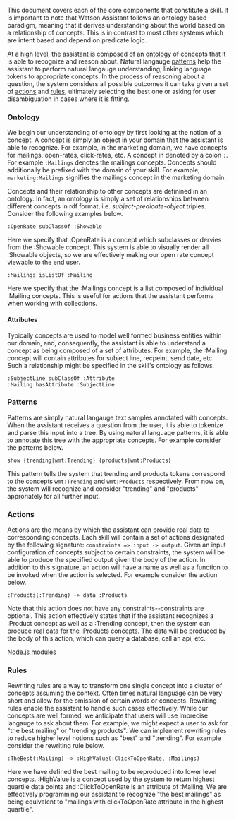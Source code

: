 This document covers each of the core components that constitute a skill. It is important to note that Watson Assistant follows an ontology based paradigm, meaning that it derives understanding about the world based on a relationship of concepts. This is in contrast to most other systems which are intent based and depend on predicate logic.

At a high level, the assistant is composed of an [ontology](#ontology) of concepts that it is able to recognize and reason about. Natural langauge [patterns](#patterns) help the assistant to perform natural langauge understanding, linking language tokens to appropriate concepts. In the process of reasoning about a question, the system considers all possible outcomes it can take given a set of [actions](#actions) and [rules](#rules), ultimately selecting the best one or asking for user disambiguation in cases where it is fitting.

### Ontology

We begin our understanding of ontology by first looking at the notion of a concept. A concept is simply an object in your domain that the assistant is able to recognize. For example, in the marketing domain, we have concepts for mailings, open-rates, click-rates, etc. A concept in denoted by a colon `:`. For example `:Mailings` denotes the mailings concepts. Concepts should additionally be prefixed with the domain of your skill. For example, `marketing:Mailings` signifies the mailings concept in the marketing domain. 

Concepts and their relationship to other concepts are definined in an ontology. In fact, an ontology is simply a set of relationships between different concepts in rdf format, i.e. *subject-predicate-object* triples. Consider the following examples below. 

```
:OpenRate subClassOf :Showable
```

Here we specify that :OpenRate is a concept which subclasses or dervies from the :Showable concept. This system is able to visually render all :Showable objects, so we are effectively making our open rate concept viewable to the end user.


```
:Mailings isListOf :Mailing
```

Here we specify that the :Mailings concept is a list composed of individual :Mailing concepts. This is useful for actions that the assistant performs when working with collections.

#### Attributes

Typically concepts are used to model well formed business entities within our domain, and, consequently, the assistant is able to understand a concept as being composed of a set of attributes. For example, the :Mailing concept will contain attributes for subject line, recpeint, send date, etc. Such a relationship might be specified in the skill's ontology as follows.

```
:SubjectLine subClassOf :Attribute
:Mailing hasAttribute :SubjectLine
```


### Patterns

Patterns are simply natural langauge text samples annotated with concepts. When the assistant receives a question from the user, it is able to tokenize and parse this input into a tree. By using natural language patterns, it is able to annotate this tree with the appropriate concepts. For example consider the patterns below.

```
show {trending|wmt:Trending} {products|wmt:Products}
```

This pattern tells the system that trending and products tokens correspond to the concepts `wmt:Trending` and `wmt:Products` respectively. From now on, the system will recognize and consider "trending" and "products" approriately for all further input.


### Actions

Actions are the means by which the assistant can provide real data to corresponding concepts. Each skill will contain a set of actions designated by the following signature: `constraints => input -> output`. Given an input configuration of concepts subject to certain constraints, the system will be able to produce the specified output given the body of the action. In addition to this signature, an action will have a name as well as a function to be invoked when the action is selected. For example consider the action below. 

```
:Products(:Trending) -> data :Products
```

Note that this action does not have any constraints--constraints are optional. This action effectively states that if the assistant recognizes a :Product concept as well as a :Trending concept, then the system can produce real data for the :Products concepts. The data will be produced by the body of this action, which can query a database, call an api, etc.

[Node.js modules](NodeModules.md)

### Rules

Rewriting rules are a way to transform one single concept into a cluster of concepts assuming the context. Often times natural language can be very short and allow for the omission of certain words or concepts. Rewriting rules enable the assistant to handle such cases effectively. While our concepts are well formed, we anticipate that users will use imprecise langauge to ask about them. For example, we might expect a user to ask for "the best mailing" or "trending products". We can implement rewriting rules to reduce higher level notions such as "best" and "trending". For example consider the rewriting rule below.

```
:TheBest(:Mailing) -> :HighValue(:ClickToOpenRate, :Mailings)
```

Here we have defined the best mailing to be reproduced into lower level concepts. :HighValue is a concept used by the system to return highest quartile data points and :ClickToOpenRate is an attribute of :Mailing. We are effectively programming our assistant to recognize "the best mailings" as being equivalent to "mailings with clickToOpenRate attribute in the highest quartile".
